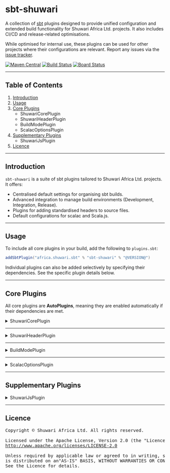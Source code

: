 # sbt-shuwari

A collection of [sbt](https://scala-sbt.org) plugins designed to provide unified configuration and extended build
functionality for Shuwari Africa Ltd. projects. It also includes CI/CD and release-related optimisations.

While optimised for internal use, these plugins can be used for other projects where their configurations are relevant.
Report any issues via the [issue tracker](https://dev.azure.com/shuwari/sbt-shuwari/_workitems/create/issue).

[![Maven Central](https://img.shields.io/maven-central/v/africa.shuwari.sbt/sbt-shuwari_2.12_1.0.svg)](https://maven-badges.herokuapp.com/maven-central/africa.shuwari.sbt/sbt-shuwari_2.12_1.0)
[![Build Status](https://github.com/unganisha/sbt-shuwari/actions/workflows/build.yml/badge.svg)](https://github.com/unganisha/sbt-shuwari/actions/workflows/build.yml)
[![Board Status](https://dev.azure.com/shuwari/79d8b623-e785-4397-8c14-0a0b3645f461/eaa58a91-e40a-46a5-b8f7-cfa30dbece27/_apis/work/boardbadge/bc91e17a-5d52-4d3a-aec3-e9a2678b1a10?columnOptions=1)](https://dev.azure.com/shuwari/79d8b623-e785-4397-8c14-0a0b3645f461/_boards/board/t/eaa58a91-e40a-46a5-b8f7-cfa30dbece27/Microsoft.RequirementCategory/)

---

## Table of Contents

1. [Introduction](#introduction)
2. [Usage](#usage)
3. [Core Plugins](#core-plugins)
    - ShuwariCorePlugin
    - ShuwariHeaderPlugin
    - BuildModePlugin
    - ScalacOptionsPlugin
4. [Supplementary Plugins](#supplementary-plugins)
    - ShuwariJsPlugin
5. [Licence](#licence)

---

## Introduction

`sbt-shuwari` is a suite of sbt plugins tailored to Shuwari Africa Ltd. projects. It offers:

- Centralised default settings for organising sbt builds.
- Advanced integration to manage build environments (Development, Integration, Release).
- Plugins for adding standardised headers to source files.
- Default configurations for scalac and Scala.js.

---

## Usage

To include all core plugins in your build, add the following to `plugins.sbt`:

```scala
addSbtPlugin("africa.shuwari.sbt" % "sbt-shuwari" % "@VERSION@")
```

Individual plugins can also be added selectively by specifying their dependencies. See the specific plugin details
below.

---

## Core Plugins

All core plugins are **AutoPlugins**, meaning they are enabled automatically if their dependencies are met.

<details>
<summary>ShuwariCorePlugin</summary>

```scala
addSbtPlugin("africa.shuwari.sbt" % "sbt-shuwari-core" % "@VERSION@")
```

### Features:

- Automatically sets common settings such as `organizationName`, `organizationHomepage`, and `versionScheme`.
- Includes developer information and other organisational settings for standardisation.
- Ensures projects can be omitted from publishing if required.

### Available Utilities & Settings

- **`shuwariProject`**:
    - Adds organisational defaults like `organizationName`, `organizationHomepage`, and `developers`.
    - Default settings:
      ```scala
      organizationName := "Shuwari Africa Ltd."
      organizationHomepage := Some(url("https://shuwari.africa"))
      versionScheme := Some("semver-spec")
      developers := List(
        Developer(
          "shuwari-dev",
          "Shuwari Africa Ltd. Developer Team",
          "developers at shuwari dot africa",
          url("https://shuwari.africa")
        )
      )
      ```
- **`notPublished`**:
    - Configures the project to skip all publishing tasks.
    - Default settings:
      ```scala
      publish / skip := true
      publish := {}
      publishLocal := {}
      publishArtifact := false
      ```
- **`dependsOn`**:
    - Simplified utility to depend on external libraries.

Example usage:

```scala
lazy val myProject = project
  .shuwariProject
  .notPublished
```

</details>

---

<details>
<summary>ShuwariHeaderPlugin</summary>

```scala
addSbtPlugin("africa.shuwari.sbt" % "sbt-shuwari-header" % "@VERSION@")
```

### Features:

- Automatically detects the licensing model used in your project.
- Supports custom, Apache 2.0, or GPLv3-style licence headers.
- Includes configurable copyright holders.

### Available Configuration Keys

- **`headerCopyrightHolder`**:
    - Defines the entity owning the copyright.
    - Default: `None`.

- **`headerLicense`**:
    - The licence header included in source files.
    - Default: Automatically detects from the project configuration.
        - Defaults to an **internal licence** if no licence is specified.
        - Can be explicitly set to Apache 2.0 or GPLv3 headers.

Example:

```scala
lazy val project = (project in file("."))
  .settings(apacheLicensed)
```

</details>

---

<details>
<summary>BuildModePlugin</summary>

```scala
addSbtPlugin("africa.shuwari.sbt" % "sbt-shuwari-mode" % "@VERSION@")
```

### Features:

- Dynamically resolves the `buildMode` from the `BUILD_MODE` environment variable.
- Configures different behaviours for development, integration, and release builds.

### Available Configuration Keys

- **`buildMode`**:
    - Configures the current build mode.
    - Default: Automatically detects from `BUILD_MODE`, defaults to `Development`.
      Valid values:
        - `"DEVELOPMENT"` → `Mode.Development`.
        - `"INTEGRATION"` → `Mode.Integration`.
        - `"RELEASE"` → `Mode.Release`.

Example:

```scala
ThisBuild / buildMode := Mode.Release
```

</details>

---

<details>
<summary>ScalacOptionsPlugin</summary>

```scala
addSbtPlugin("africa.shuwari.sbt" % "sbt-shuwari-scalac" % "@VERSION@")
```

### Features:

- Seamlessly integrates with **`BuildModePlugin`** and **`TpolecatPlugin`**, enabling dynamic assignment of scalac
  options.
- Adjusts configurations for stricter linting and compilation optimisations based on the active build mode.
- **`tpolecatOptionsMode`**:
    - Dynamically maps `TpolecatPlugin` modes to the current **build mode**, as provided by `sbt-shuwari-mode`. This
      ensures tailored compiler flags for various scenarios:
        - `VerboseMode` corresponds to `Mode.Development`, promoting detailed feedback for debugging.
        - `CiMode` aligns with `Mode.Integration`, focusing on consistency and maintainability.
        - `ReleaseMode` associates with `Mode.Release`, ensuring production-ready builds.

  > For more details, refer to the section on [sbt-shuwari-mode](#).

### Available Configuration Keys:

- **`basePackages`**:
    - A list of base package names used to tune deeper optimisations across the project.
    - Default: `List.empty`.

- **`tpolecatDevModeOptions`**, **`tpolecatCiModeOptions`**, **`tpolecatReleaseModeOptions`**:
    - These keys provide customisation points for scalac options unique to each build mode. Use them to override or
      extend default configurations.

</details>

---

## Supplementary Plugins

<details>
<summary>ShuwariJsPlugin</summary>

```scala
addSbtPlugin("africa.shuwari.sbt" % "sbt-shuwari-js" % "@VERSION@")
```

### Available Configuration Keys

- **`scalaJSLinkerConfig`**:
    - Configures the linker for Scala.js builds, automatically adjusting based on the current `buildMode`.

#### Linker Configurations Employed

- **Development Mode**:  
  Configured for faster builds and easier debugging. Uses **ES modules** for compatibility with modern JavaScript
  environments and applies the `FewestModules` strategy for minimal module splitting.

- **Release/Integration Mode**:  
  Optimised for production and integration builds. Uses the `SmallestModules` splitting strategy for reducing bundle
  sizes and enables **Closure Compiler** for advanced optimisations.

- **`tpolecatExcludeOptions`**:
    - Excludes Scala.js-incompatible scalac options, such as:
        - `explicitNulls`
        - JVM-specific checks like `checkMods`.

</details>

---

## Licence

<pre>
Copyright © Shuwari Africa Ltd. All rights reserved.

Licensed under the Apache License, Version 2.0 (the "Licence"). You may obtain a copy at:
<a href="http://www.apache.org/licenses/LICENSE-2.0" target="_blank">http://www.apache.org/licenses/LICENSE-2.0</a>

Unless required by applicable law or agreed to in writing, software distributed under the Licence
is distributed on an"AS-IS" BASIS, WITHOUT WARRANTIES OR CONDITIONS OF ANY KIND.
See the Licence for details.
</pre>